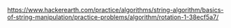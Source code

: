 https://www.hackerearth.com/practice/algorithms/string-algorithm/basics-of-string-manipulation/practice-problems/algorithm/rotation-1-38ecf5a7/

